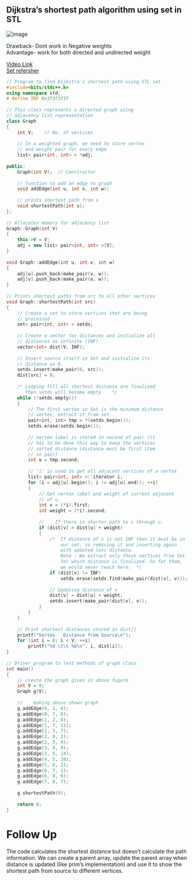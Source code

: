 ## __Dijkstra’s shortest path algorithm using set in STL__

![image](https://user-images.githubusercontent.com/51910127/134689756-b6592d1a-b6e3-4f69-87db-8be319145f12.png)

Drawback- Dont work in Negative weights \
Advantage- work for both directed and undirected weight

[Video Link](https://www.youtube.com/watch?v=XB4MIexjvY0) \
[Set refersher](https://www.geeksforgeeks.org/set-in-cpp-stl/)

```cpp
// Program to find Dijkstra's shortest path using STL set
#include<bits/stdc++.h>
using namespace std;
# define INF 0x3f3f3f3f
 
// This class represents a directed graph using
// adjacency list representation
class Graph
{
    int V;    // No. of vertices
 
    // In a weighted graph, we need to store vertex
    // and weight pair for every edge
    list< pair<int, int> > *adj;
 
public:
    Graph(int V);  // Constructor
 
    // function to add an edge to graph
    void addEdge(int u, int v, int w);
 
    // prints shortest path from s
    void shortestPath(int s);
};
 
// Allocates memory for adjacency list
Graph::Graph(int V)
{
    this->V = V;
    adj = new list< pair<int, int> >[V];
}
 
void Graph::addEdge(int u, int v, int w)
{
    adj[u].push_back(make_pair(v, w));
    adj[v].push_back(make_pair(u, w));
}
 
// Prints shortest paths from src to all other vertices
void Graph::shortestPath(int src)
{
    // Create a set to store vertices that are being
    // processed
    set< pair<int, int> > setds;
 
    // Create a vector for distances and initialize all
    // distances as infinite (INF)
    vector<int> dist(V, INF);
 
    // Insert source itself in Set and initialize its
    // distance as 0.
    setds.insert(make_pair(0, src));
    dist[src] = 0;
 
    /* Looping till all shortest distance are finalized
       then setds will become empty    */
    while (!setds.empty())
    {
        // The first vertex in Set is the minimum distance
        // vertex, extract it from set.
        pair<int, int> tmp = *(setds.begin());
        setds.erase(setds.begin());
 
        // vertex label is stored in second of pair (it
        // has to be done this way to keep the vertices
        // sorted distance (distance must be first item
        // in pair)
        int u = tmp.second;
 
        // 'i' is used to get all adjacent vertices of a vertex
        list< pair<int, int> >::iterator i;
        for (i = adj[u].begin(); i != adj[u].end(); ++i)
        {
            // Get vertex label and weight of current adjacent
            // of u.
            int v = (*i).first;
            int weight = (*i).second;
 
            //    If there is shorter path to v through u.
            if (dist[v] > dist[u] + weight)
            {
                /*  If distance of v is not INF then it must be in
                    our set, so removing it and inserting again
                    with updated less distance. 
                    Note : We extract only those vertices from Set
                    for which distance is finalized. So for them,
                    we would never reach here.  */
                if (dist[v] != INF)
                    setds.erase(setds.find(make_pair(dist[v], v)));
 
                // Updating distance of v
                dist[v] = dist[u] + weight;
                setds.insert(make_pair(dist[v], v));
            }
        }
    }
 
    // Print shortest distances stored in dist[]
    printf("Vertex   Distance from Source\n");
    for (int i = 0; i < V; ++i)
        printf("%d \t\t %d\n", i, dist[i]);
}
 
// Driver program to test methods of graph class
int main()
{
    // create the graph given in above fugure
    int V = 9;
    Graph g(V);
 
    //    making above shown graph
    g.addEdge(0, 1, 4);
    g.addEdge(0, 7, 8);
    g.addEdge(1, 2, 8);
    g.addEdge(1, 7, 11);
    g.addEdge(2, 3, 7);
    g.addEdge(2, 8, 2);
    g.addEdge(2, 5, 4);
    g.addEdge(3, 4, 9);
    g.addEdge(3, 5, 14);
    g.addEdge(4, 5, 10);
    g.addEdge(5, 6, 2);
    g.addEdge(6, 7, 1);
    g.addEdge(6, 8, 6);
    g.addEdge(7, 8, 7);
 
    g.shortestPath(0);
 
    return 0;
}
```

# __Follow Up__
The code calculates the shortest distance but doesn’t calculate the path information. We can create a parent array, update the parent array when distance is updated (like prim’s implementation) and use it to show the shortest path from source to different vertices.
